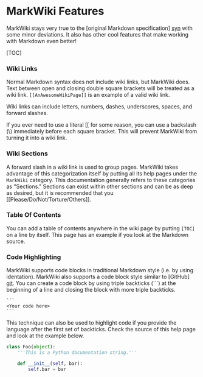 MarkWiki Features
=================

MarkWiki stays very true to the [original Markdown specification] [syn] with
some minor deviations. It also has other cool features that make working
with Markdown even better!

[TOC]

### Wiki Links

Normal Markdown syntax does not include wiki links, but MarkWiki does. Text
between open and closing double square brackets will be treated as a wiki link.
`[[AnAwesomeWikiPage]]` is an example of a valid wiki link.

Wiki links can include letters, numbers, dashes, underscores, spaces, and
forward slashes.

If you ever need to use a literal \[\[ for some reason, you can use a backslash
(\\) immediately before each square bracket. This will prevent MarkWiki
from turning it into a wiki link.

### Wiki Sections

A forward slash in a wiki link is used to group pages. MarkWiki takes advantage
of this categorization itself by putting all its help pages under the
`MarkWiki` category. This documentation generally refers to these categories as
"Sections." Sections can exist within other sections and can be as deep as
desired, but it is recommended that you [[Please/Do/Not/Torture/Others]].

### Table Of Contents

You can add a table of contents anywhere in the wiki page by putting `[TOC]` on
a line by itself. This page has an example if you look at the Markdown source.

### Code Highlighting

MarkWiki supports code blocks in traditional Markdown style (i.e. by using
identation). MarkWiki also supports a code block style similar to
[GitHub] [git]. You can create a code block by using triple backticks (\`\`\`)
at the beginning of a line and closing the block with more triple backticks.

    ```
    <Your code here>
    ```

This technique can also be used to highlight code if you provide the language
after the first set of backticks. Check the source of this help page and look
at the example below.

```python
class Foo(object):
    '''This is a Python documentation string.'''

    def __init__(self, bar):
        self.bar = bar

```

[syn]: http://daringfireball.net/projects/markdown/syntax
[git]: https://github.com

